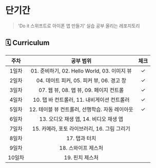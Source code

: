 # 단기간 
> 'Do it 스위프트로 아이폰 앱 만들기' 실습 공부 올리는 레포지토리


## 🗓️ Curriculum 

| 주차 | 공부 범위 | 체크 |
|:---:|:---:|:---:|
| 1일차 | 01. 준비하기, 02. Hello World, 03. 이미지 뷰 | ✓ |
| 2일차 | 04. 데이트 피커, 05. 피커 뷰, 06. 경고 창 | ✓ |
| 3일차 | 07. 웹 뷰, 08. 맵 뷰, 09. 페이지 컨트롤 | ✓ |
| 4일차 | 10. 탭 바 컨트롤러, 11. 내비게이션 컨트롤러 | ✓ |
| 5일차 | 12. 테이블 뷰 컨트롤러, 선행학습. 자동 레이아웃 | ✓ |
| 6일차 | 13. 오디오 재생 앱, 14. 비디오 재생 앱 | |
| 7일차 | 15. 카메라, 포토 라이브러리, 16. 그림 그리기 | |
| 8일차 | 17. 탭과 터치 | |
| 9일차 | 18. 스와이프 제스처 | |
| 10일차 | 19. 핀치 제스처 | |
